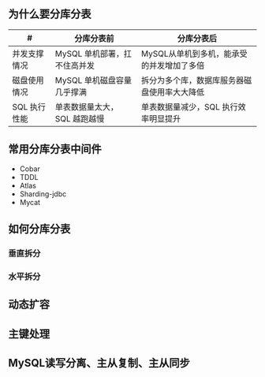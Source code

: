 ## 为什么要分库分表

| #            | 分库分表前                   | 分库分表后                                   |
| ------------ | ---------------------------- | -------------------------------------------- |
| 并发支撑情况 | MySQL 单机部署，扛不住高并发 | MySQL从单机到多机，能承受的并发增加了多倍    |
| 磁盘使用情况 | MySQL 单机磁盘容量几乎撑满   | 拆分为多个库，数据库服务器磁盘使用率大大降低 |
| SQL 执行性能 | 单表数据量太大，SQL 越跑越慢 | 单表数据量减少，SQL 执行效率明显提升         |

## 常用分库分表中间件

- Cobar
- TDDL
- Atlas
- Sharding-jdbc
- Mycat

## 如何分库分表

### 垂直拆分

### 水平拆分

## 动态扩容

## 主键处理

## MySQL读写分离、主从复制、主从同步